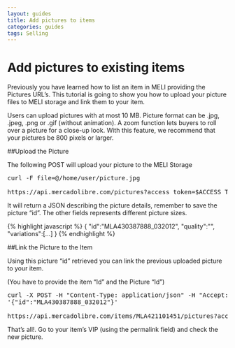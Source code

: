 ```yaml
---
layout: guides
title: Add pictures to items
categories: guides
tags: Selling
---
```


# Add pictures to existing items

Previously you have learned how to list an item in MELI providing the Pictures URL’s. This tutorial is going to show you how to upload your picture files to MELI storage and link them to your item.

Users can upload pictures with at most 10 MB. Picture format can be .jpg, .jpeg, .png or .gif (without animation). A zoom function lets buyers to roll over a picture for a close-up look. With this feature, we recommend that your pictures be 800 pixels or larger.

##Upload the Picture

The following POST will upload your picture to the MELI Storage

<pre class="terminal">
curl -F file=@/home/user/picture.jpg

https://api.mercadolibre.com/pictures?access_token=$ACCESS_TOKEN
</pre>

It will return a JSON describing the picture details, remember to save the picture “id”. The other fields represents different picture sizes.

{% highlight javascript %}
{
   "id":"MLA430387888_032012",
   "quality":"",
   "variations":[...]
}
{% endhighlight %}

##Link the Picture to the Item

Using this picture “id” retrieved you can link the previous uploaded picture to your item.

(You have to provide the item “Id” and the Picture “Id”)

<pre class="terminal">
curl -X POST -H "Content-Type: application/json" -H "Accept: application/json" -d
'{"id":"MLA430387888_032012"}'

https://api.mercadolibre.com/items/MLA421101451/pictures?access_token=$ACCESS_TOKEN
</pre>

That’s all!. Go to your item’s VIP (using the permalink field) and check the new picture.
